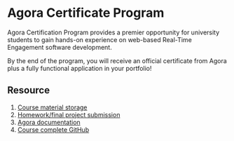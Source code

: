 # Agora Certificate Program

Agora Certification Program provides a premier opportunity for university students
to gain hands-on experience on web-based Real-Time Engagement software development.

By the end of the program, you will receive an official certificate from Agora plus
a fully functional application in your portfolio!

## Resource

1. [Course material storage](https://agora.app.box.com/s/uo1kjila2j87pt9ltaieassneva54giv/folder/136392021876)
2. [Homework/final project submission](https://community.agora.io/join/april2021)
3. [Agora documentation](https://docs.agora.io/en)
4. [Course complete GitHub](https://github.com/Adictya/AgoraCP-complete)